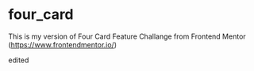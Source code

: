 # four_card

This is my version of Four Card Feature Challange from Frontend Mentor (https://www.frontendmentor.io/)

edited
